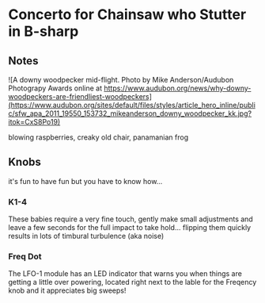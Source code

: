 # Concerto for Chainsaw who Stutter in B-sharp

## Notes
![A downy woodpecker mid-flight.  Photo by Mike Anderson/Audubon Photograpy Awards online at https://www.audubon.org/news/why-downy-woodpeckers-are-friendliest-woodpeckers](https://www.audubon.org/sites/default/files/styles/article_hero_inline/public/sfw_apa_2011_19550_153732_mikeanderson_downy_woodpecker_kk.jpg?itok=CxS8Po19) 

blowing raspberries, creaky old chair, panamanian frog 

## Knobs
it's fun to have fun but you have to know how...
### K1-4
These babies require a very fine touch, gently make small adjustments and leave a few seconds for the full impact to take hold... flipping them quickly results in lots of timbural turbulence (aka noise)

### Freq Dot
The LFO-1 module has an LED indicator that warns you when things are getting a little over powering, located right next to the lable for the Freqency knob and it appreciates big sweeps!
